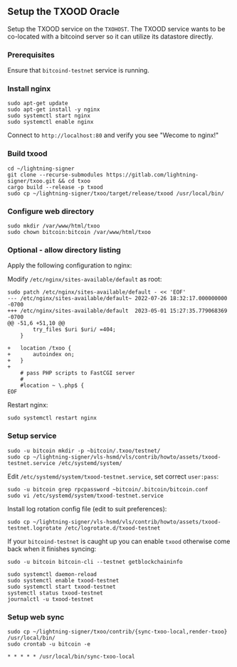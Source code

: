 ## Setup the TXOOD Oracle

Setup the TXOOD service on the `TXOHOST`.  The TXOOD service wants to
be co-located with a bitcoind server so it can utilize its datastore
directly.

### Prerequisites

Ensure that `bitcoind-testnet` service is running.


### Install nginx

```
sudo apt-get update
sudo apt-get install -y nginx
sudo systemctl start nginx
sudo systemctl enable nginx
```

Connect to `http://localhost:80` and verify you see "Wecome to nginx!"

### Build txood

```
cd ~/lightning-signer
git clone --recurse-submodules https://gitlab.com/lightning-signer/txoo.git && cd txoo
cargo build --release -p txood
sudo cp ~/lightning-signer/txoo/target/release/txood /usr/local/bin/
```

### Configure web directory

```shell
sudo mkdir /var/www/html/txoo
sudo chown bitcoin:bitcoin /var/www/html/txoo
```

### Optional - allow directory listing

Apply the following configuration to nginx:

Modify `/etc/nginx/sites-available/default` as root:
```
sudo patch /etc/nginx/sites-available/default - << 'EOF'
--- /etc/nginx/sites-available/default~	2022-07-26 18:32:17.000000000 -0700
+++ /etc/nginx/sites-available/default	2023-05-01 15:27:35.779068369 -0700
@@ -51,6 +51,10 @@
 		try_files $uri $uri/ =404;
 	}
 
+	location /txoo {
+		autoindex on;
+	}
+
 	# pass PHP scripts to FastCGI server
 	#
 	#location ~ \.php$ {
EOF
```

Restart nginx:
```
sudo systemctl restart nginx
```

### Setup service

```shell
sudo -u bitcoin mkdir -p ~bitcoin/.txoo/testnet/
sudo cp ~/lightning-signer/vls-hsmd/vls/contrib/howto/assets/txood-testnet.service /etc/systemd/system/
```

Edit `/etc/systemd/system/txood-testnet.service`, set correct `user:pass`:
```
sudo -u bitcoin grep rpcpassword ~bitcoin/.bitcoin/bitcoin.conf
sudo vi /etc/systemd/system/txood-testnet.service
```

Install log rotation config file (edit to suit preferences):
```
sudo cp ~/lightning-signer/vls-hsmd/vls/contrib/howto/assets/txood-testnet.logrotate /etc/logrotate.d/txood-testnet
```

If your `bitcoind-testnet` is caught up you can enable `txood`
otherwise come back when it finishes syncing:
```
sudo -u bitcoin bitcoin-cli --testnet getblockchaininfo
```

```
sudo systemctl daemon-reload
sudo systemctl enable txood-testnet
sudo systemctl start txood-testnet
systemctl status txood-testnet
journalctl -u txood-testnet
```

### Setup web sync

```shell
sudo cp ~/lightning-signer/txoo/contrib/{sync-txoo-local,render-txoo} /usr/local/bin/
sudo crontab -u bitcoin -e
```

```
* * * * * /usr/local/bin/sync-txoo-local
```
